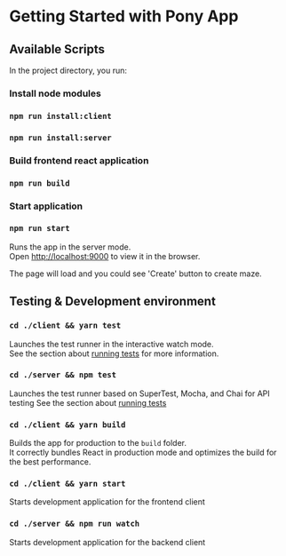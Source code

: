 # Getting Started with Pony App

## Available Scripts
In the project directory, you run:

### Install node modules

### `npm run install:client`
### `npm run install:server`

### Build frontend react application
### `npm run build`

### Start application

### `npm run start`

Runs the app in the server mode.\
Open [http://localhost:9000](http://localhost:9000) to view it in the browser.

The page will load and you could see 'Create' button to create maze.

## Testing & Development environment

### `cd ./client && yarn test`

Launches the test runner in the interactive watch mode.\
See the section about [running tests](https://facebook.github.io/create-react-app/docs/running-tests) for more information.

### `cd ./server && npm test`

Launches the test runner based on SuperTest, Mocha, and Chai for API testing
See the section about [running tests](https://dev-tester.com/dead-simple-api-tests-with-supertest-mocha-and-chai/)

### `cd ./client && yarn build`

Builds the app for production to the `build` folder.\
It correctly bundles React in production mode and optimizes the build for the best performance.

### `cd ./client && yarn start`
Starts development application for the frontend client

### `cd ./server && npm run watch`
Starts development application for the backend client
